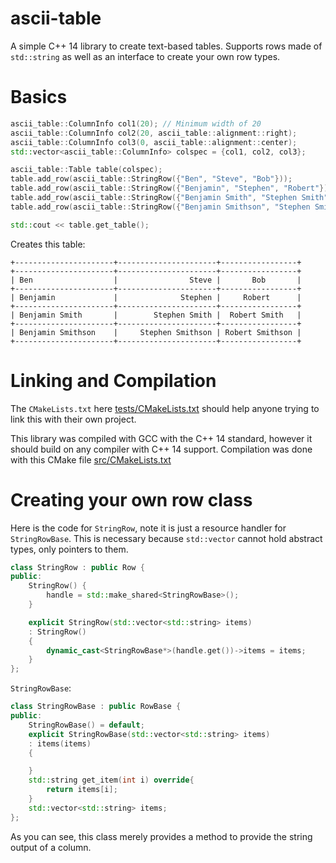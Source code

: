 # ascii-table

A simple C++ 14 library to create text-based tables. Supports rows made of `std::string` as well as an interface to create your own row types.

# Basics

```cpp
ascii_table::ColumnInfo col1(20); // Minimum width of 20
ascii_table::ColumnInfo col2(20, ascii_table::alignment::right);
ascii_table::ColumnInfo col3(0, ascii_table::alignment::center);
std::vector<ascii_table::ColumnInfo> colspec = {col1, col2, col3};

ascii_table::Table table(colspec);
table.add_row(ascii_table::StringRow({"Ben", "Steve", "Bob"}));
table.add_row(ascii_table::StringRow({"Benjamin", "Stephen", "Robert"}));
table.add_row(ascii_table::StringRow({"Benjamin Smith", "Stephen Smith", "Robert Smith"}));
table.add_row(ascii_table::StringRow({"Benjamin Smithson", "Stephen Smithson", "Robert Smithson"}));

std::cout << table.get_table();
```

Creates this table:

```
+----------------------+----------------------+-----------------+
+----------------------+----------------------+-----------------+
| Ben                  |                Steve |       Bob       |
+----------------------+----------------------+-----------------+
| Benjamin             |              Stephen |     Robert      |
+----------------------+----------------------+-----------------+
| Benjamin Smith       |        Stephen Smith |  Robert Smith   |
+----------------------+----------------------+-----------------+
| Benjamin Smithson    |     Stephen Smithson | Robert Smithson |
+----------------------+----------------------+-----------------+
```

# Linking and Compilation

The `CMakeLists.txt` here [tests/CMakeLists.txt](https://github.com/bclehmann/ascii-table/blob/master/tests/CMakeLists.txt) should help anyone trying to link this with their own project.

This library was compiled with GCC with the C++ 14 standard, however it should build on any compiler with C++ 14 support. Compilation was done with this CMake file [src/CMakeLists.txt](https://github.com/bclehmann/ascii-table/blob/master/src/CMakeLists.txt)

# Creating your own row class

Here is the code for `StringRow`, note it is just a resource handler for `StringRowBase`. This is necessary because `std::vector` cannot hold abstract types, only pointers to them.

```cpp
class StringRow : public Row {
public:
	StringRow() {
		handle = std::make_shared<StringRowBase>();
	}

	explicit StringRow(std::vector<std::string> items)
	: StringRow()
	{
		dynamic_cast<StringRowBase*>(handle.get())->items = items;
	}
};
```

`StringRowBase`:

```cpp
class StringRowBase : public RowBase {
public:
	StringRowBase() = default;
	explicit StringRowBase(std::vector<std::string> items)
	: items(items)
	{

	}
	std::string get_item(int i) override{
		return items[i];
	}
	std::vector<std::string> items;
};
```

As you can see, this class merely provides a method to provide the string output of a column.

